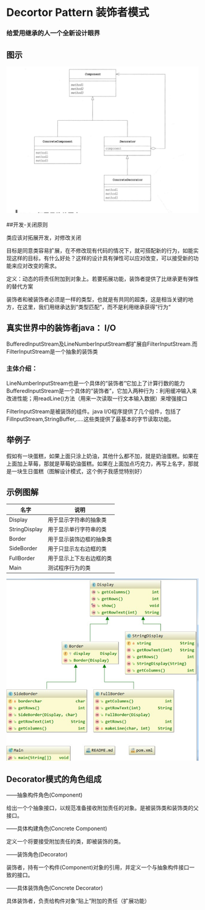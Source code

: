 # Decortor Pattern 装饰者模式
### 给爱用继承的人一个全新设计眼界

## 图示

<div align="center"> <img src="../images//decorator.png" width=""/> </div><br>
##开发-关闭原则

类应该对拓展开发，对修改关闭

目标是同意类容易扩展，在不修改现有代码的情况下，就可搭配新的行为，如能实现这样的目标，有什么好处？这样的设计具有弹性可以应对改变，可以接受新的功能来应对改变的需求。

定义：动态的将责任附加到对象上。若要拓展功能，装饰者提供了比继承更有弹性的替代方案

装饰者和被装饰者必须是一样的类型，也就是有共同的超类，这是相当关键的地方，在这里，我们用继承达到“类型匹配”，而不是利用继承获得”行为“

## 真实世界中的装饰者java： I/O

BufferedInputStream及LineNumberInputStream都扩展自FilterInputStream.而FilterInputStream是一个抽象的装饰类

### 主体介绍：

LineNumberInputStream也是一个具体的“装饰者”它加上了计算行数的能力
BufferedInputStream是一个具体的“装饰者”，它加入两种行为：利用缓冲输入来改进性能；用readLine()方法（用来一次读取一行文本输入数据）来增强接口

FilterInputStream是被装饰的组件。java I/O程序提供了几个组件，包括了FilInputStream,StringBuffer,.....这些类提供了最基本的字节读取功能。

## 举例子

  假如有一块蛋糕，如果上面只涂上奶油，其他什么都不加，就是奶油蛋糕。如果在上面加上草莓，那就是草莓奶油蛋糕。如果在上面加点巧克力，再写上名字，那就是一块生日蛋糕（图解设计模式，这个例子我感觉特别好）
  
## 示例图解

名字| 说明
---|---
Display | 用于显示字符串的抽象类
StringDisplay | 用于显示单行字符串的类
Border | 用于显示装饰边框的抽象类
SideBorder | 用于只显示左右边框的类
FullBorder | 用于显示上下左右边框的类
Main | 测试程序行为的类

![image](https://github.com/Tojian/Design_pattern_Java/blob/master/images/1.JPG)

## Decorator模式的角色组成

——抽象构件角色(Component)

给出一个个抽象接口，以规范准备接收附加责任的对象。是被装饰类和装饰类的父接口。

——具体构建角色(Concrete Component)

定义一个将要接受附加责任的类，即被装饰的类。

——装饰角色(Decorator)

装饰者，持有一个构件(Component)对象的引用，并定义一个与抽象构件接口一致的接口。

——具体装饰角色(Concrete Decorator)

具体装饰者，负责给构件对象“贴上”附加的责任（扩展功能）
